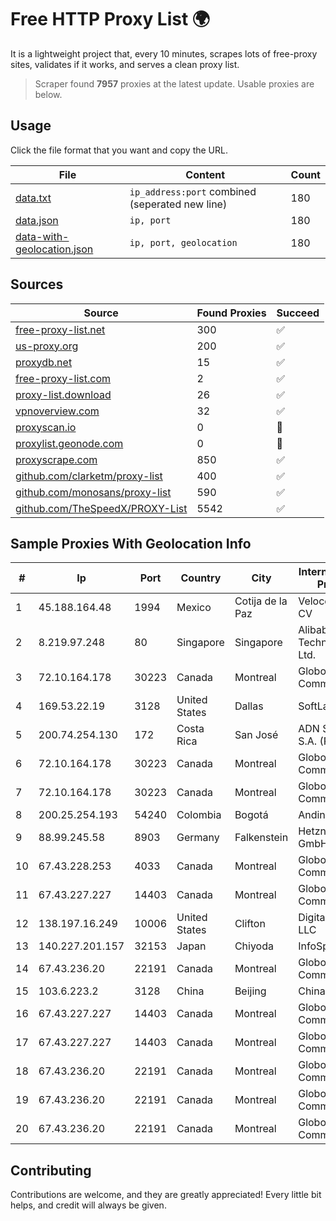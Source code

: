 
# Free HTTP Proxy List 🌍

It is a lightweight project that, every 10 minutes, scrapes lots of free-proxy sites, validates if it works, and serves a clean proxy list.


> Scraper found **7957** proxies at the latest update. Usable proxies are below.

## Usage

Click the file format that you want and copy the URL.


|File|Content|Count|
|----|-------|-----|
|[data.txt](https://raw.githubusercontent.com/themiralay/Proxy-List-World/master/data.txt)|`ip_address:port` combined (seperated new line)|180|
|[data.json](https://raw.githubusercontent.com/themiralay/Proxy-List-World/master/data.json)|`ip, port`|180|
|[data-with-geolocation.json](https://raw.githubusercontent.com/themiralay/Proxy-List-World/master/data-with-geolocation.json)|`ip, port, geolocation`|180|

## Sources

|Source|Found Proxies|Succeed|
|------|-------------|-------|
|[free-proxy-list.net](https://free-proxy-list.net)|300|✅|
|[us-proxy.org](https://www.us-proxy.org)|200|✅|
|[proxydb.net](http://proxydb.net)|15|✅|
|[free-proxy-list.com](https://free-proxy-list.com/?page=&port=&type%5B%5D=http&type%5B%5D=https&up_time=0&search=Search)|2|✅|
|[proxy-list.download](https://www.proxy-list.download/HTTP)|26|✅|
|[vpnoverview.com](https://vpnoverview.com/privacy/anonymous-browsing/free-proxy-servers)|32|✅|
|[proxyscan.io](https://www.proxyscan.io)|0|🚫|
|[proxylist.geonode.com](https://proxylist.geonode.com/api/proxy-list?limit=300&page=1&sort_by=lastChecked&sort_type=desc&protocols=http,https)|0|🚫|
|[proxyscrape.com](https://api.proxyscrape.com/v2/?request=displayproxies&protocol=http&timeout=10000&country=all&ssl=all&anonymity=all)|850|✅|
|[github.com/clarketm/proxy-list](https://raw.githubusercontent.com/clarketm/proxy-list/master/proxy-list-raw.txt)|400|✅|
|[github.com/monosans/proxy-list](https://raw.githubusercontent.com/monosans/proxy-list/main/proxies/http.txt)|590|✅|
|[github.com/TheSpeedX/PROXY-List](https://raw.githubusercontent.com/TheSpeedX/PROXY-List/master/http.txt)|5542|✅|


## Sample Proxies With Geolocation Info

|#|Ip|Port|Country|City|Internet Service Provider|
|-|--|----|-------|----|-------------------------|
|1|45.188.164.48|1994|Mexico|Cotija de la Paz|Velocom SA De CV|
|2|8.219.97.248|80|Singapore|Singapore|Alibaba (US) Technology Co., Ltd.|
|3|72.10.164.178|30223|Canada|Montreal|GloboTech Communications|
|4|169.53.22.19|3128|United States|Dallas|SoftLayer|
|5|200.74.254.130|172|Costa Rica|San José|ADN Solutions S.A. (Rokru Int.)|
|6|72.10.164.178|30223|Canada|Montreal|GloboTech Communications|
|7|72.10.164.178|30223|Canada|Montreal|GloboTech Communications|
|8|200.25.254.193|54240|Colombia|Bogotá|Andinet ON Line|
|9|88.99.245.58|8903|Germany|Falkenstein|Hetzner Online GmbH|
|10|67.43.228.253|4033|Canada|Montreal|GloboTech Communications|
|11|67.43.227.227|14403|Canada|Montreal|GloboTech Communications|
|12|138.197.16.249|10006|United States|Clifton|DigitalOcean, LLC|
|13|140.227.201.157|32153|Japan|Chiyoda|InfoSphere|
|14|67.43.236.20|22191|Canada|Montreal|GloboTech Communications|
|15|103.6.223.2|3128|China|Beijing|China Unicom|
|16|67.43.227.227|14403|Canada|Montreal|GloboTech Communications|
|17|67.43.227.227|14403|Canada|Montreal|GloboTech Communications|
|18|67.43.236.20|22191|Canada|Montreal|GloboTech Communications|
|19|67.43.236.20|22191|Canada|Montreal|GloboTech Communications|
|20|67.43.236.20|22191|Canada|Montreal|GloboTech Communications|



## Contributing

Contributions are welcome, and they are greatly appreciated! Every
little bit helps, and credit will always be given.

